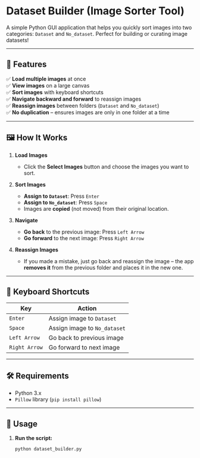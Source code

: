 # Dataset Builder (Image Sorter Tool)

A simple Python GUI application that helps you quickly sort images into two categories: `Dataset` and `No_dataset`. Perfect for building or curating image datasets!

---

## 🚀 Features

✅ **Load multiple images** at once  
✅ **View images** on a large canvas  
✅ **Sort images** with keyboard shortcuts  
✅ **Navigate backward and forward** to reassign images  
✅ **Reassign images** between folders (`Dataset` and `No_dataset`)  
✅ **No duplication** – ensures images are only in one folder at a time  

---

## 🖼️ How It Works

1. **Load Images**  
   - Click the **Select Images** button and choose the images you want to sort.

2. **Sort Images**  
   - **Assign to `Dataset`**: Press `Enter`  
   - **Assign to `No_dataset`**: Press `Space`  
   - Images are **copied** (not moved) from their original location.

3. **Navigate**  
   - **Go back** to the previous image: Press `Left Arrow`  
   - **Go forward** to the next image: Press `Right Arrow`

4. **Reassign Images**  
   - If you made a mistake, just go back and reassign the image – the app **removes it** from the previous folder and places it in the new one.

---

## 🔑 Keyboard Shortcuts

| Key           | Action                            |
|---------------|-----------------------------------|
| `Enter`       | Assign image to `Dataset`         |
| `Space`       | Assign image to `No_dataset`      |
| `Left Arrow`  | Go back to previous image         |
| `Right Arrow` | Go forward to next image          |

---

## 🛠️ Requirements

- Python 3.x
- `Pillow` library (`pip install pillow`)

---

## 📝 Usage

1. **Run the script:**

   ```bash
   python dataset_builder.py
